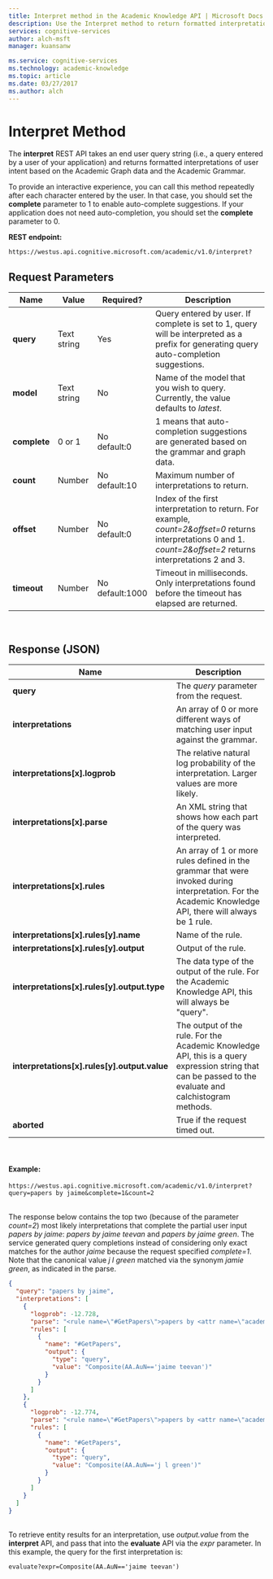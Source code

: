 ```yaml
---
title: Interpret method in the Academic Knowledge API | Microsoft Docs
description: Use the Interpret method to return formatted interpretations of user query strings based on Academic Graph data and the Academic Grammar in Microsoft Cognitive Services.
services: cognitive-services
author: alch-msft
manager: kuansanw

ms.service: cognitive-services
ms.technology: academic-knowledge
ms.topic: article
ms.date: 03/27/2017
ms.author: alch
---
```


# Interpret Method

The **interpret** REST API takes an end user query string (i.e., a query entered by a user of your application) and returns formatted interpretations of user intent based on the Academic Graph data and the Academic Grammar.

To provide an interactive experience, you can call this method repeatedly after each character entered by the user. In that case, you should set the **complete** parameter to 1 to enable auto-complete suggestions. If your application does not need auto-completion, you should set the **complete** parameter to 0.

**REST endpoint:**

    https://westus.api.cognitive.microsoft.com/academic/v1.0/interpret?

## Request Parameters

|           Name            |    Value    |     Required?      |                                                                                   Description                                                                                   |
|---------------------------|-------------|--------------------|---------------------------------------------------------------------------------------------------------------------------------------------------------------------------------|
|  <strong>query</strong>   | Text string |        Yes         |                    Query entered by user.  If complete is set to 1, query will be interpreted as a prefix for generating query auto-completion suggestions.                     |
|  <strong>model</strong>   | Text string |         No         |                                          Name of the model that you wish to query.  Currently, the value defaults to <em>latest</em>.                                           |
| <strong>complete</strong> |   0 or 1    |  No<br>default:0   |                                           1 means that auto-completion suggestions are generated based on the grammar and graph data.                                           |
|  <strong>count</strong>   |   Number    |  No<br>default:10  |                                                                  Maximum number of interpretations to return.                                                                   |
|  <strong>offset</strong>  |   Number    |  No<br>default:0   | Index of the first interpretation to return. For example, <em>count=2&offset=0</em> returns interpretations 0 and 1. <em>count=2&offset=2</em> returns interpretations 2 and 3. |
| <strong>timeout</strong>  |   Number    | No<br>default:1000 |                                        Timeout in milliseconds. Only interpretations found before the timeout has elapsed are returned.                                         |

<br>


## Response (JSON)

Name     | Description
---------|---------
**query** |The *query* parameter from the request.
**interpretations** |An array of 0 or more different ways of matching user input against the grammar.
**interpretations[x].logprob**  |The relative natural log probability of the interpretation. Larger values are more likely.
**interpretations[x].parse**  |An XML string that shows how each part of the query was interpreted.
**interpretations[x].rules**  |An array of 1 or more rules defined in the grammar that were invoked during interpretation. For the Academic Knowledge API, there will always be 1 rule.
**interpretations[x].rules[y].name**  |Name of the rule.
**interpretations[x].rules[y].output**  |Output of the rule.
**interpretations[x].rules[y].output.type** |The data type of the output of the rule.  For the Academic Knowledge API, this will always be "query".
**interpretations[x].rules[y].output.value**  |The output of the rule. For the Academic Knowledge API, this is a query expression string that can be passed to the evaluate and calchistogram methods.
**aborted** | True if the request timed out.

<br>

#### Example:
```
https://westus.api.cognitive.microsoft.com/academic/v1.0/interpret?query=papers by jaime&complete=1&count=2
 ```
<br>The response below contains the top two (because of the parameter *count=2*) most likely interpretations that complete the partial user input *papers by jaime*: *papers by jaime teevan* and *papers by jaime green*.  The service generated query completions instead of considering only exact matches for the author *jaime* because the request specified *complete=1*. Note that the canonical value *j l green* matched via the synonym *jamie green*, as indicated in the parse.


```JSON
{
  "query": "papers by jaime",
  "interpretations": [
    {
      "logprob": -12.728,
      "parse": "<rule name=\"#GetPapers\">papers by <attr name=\"academic#AA.AuN\">jaime teevan</attr></rule>",
      "rules": [
        {
          "name": "#GetPapers",
          "output": {
            "type": "query",
            "value": "Composite(AA.AuN=='jaime teevan')"
          }
        }
      ]
    },
    {
      "logprob": -12.774,
      "parse": "<rule name=\"#GetPapers\">papers by <attr name=\"academic#AA.AuN\" canonical=\"j l green\">jaime green</attr></rule>",
      "rules": [
        {
          "name": "#GetPapers",
          "output": {
            "type": "query",
            "value": "Composite(AA.AuN=='j l green')"
          }
        }
      ]
    }
  ]
}
```  
<br>To retrieve entity results for an interpretation, use *output.value* from the **interpret** API, and pass that into the **evaluate** API via the *expr* parameter. In this example, the query for the first interpretation is: 
```
evaluate?expr=Composite(AA.AuN=='jaime teevan')
```
